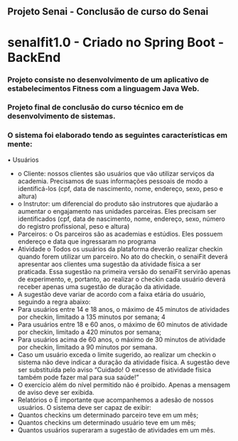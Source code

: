 ## Projeto Senai - Conclusão de curso do Senai
# senaIfit1.0 - Criado no Spring Boot - BackEnd

### Projeto consiste no desenvolvimento de um aplicativo de estabelecimentos Fitness com a linguagem Java Web.
### Projeto final de conclusão do curso técnico em de desenvolvimento de sistemas.

### O sistema foi elaborado tendo as seguintes características em mente:
• Usuários
- o Cliente: nossos clientes são usuários que vão utilizar serviços da academia.
Precisamos de suas informações pessoais de modo a identificá-los (cpf, data de
nascimento, nome, endereço, sexo, peso e altura)
- o Instrutor: um diferencial do produto são instrutores que ajudarão a aumentar o
engajamento nas unidades parceiras. Eles precisam ser identificados (cpf, data de
nascimento, nome, endereço, sexo, número do registro profissional, peso e altura)
- Parceiros: 
o Os parceiros são as academias e estúdios. Eles possuem endereço e data que
ingressaram no programa
- Atividade
o Todos os usuários da plataforma deverão realizar checkin quando forem utilizar um
parceiro. No ato do checkin, o senaiFit deverá apresentar aos clientes uma sugestão
da atividade física a ser praticada. Essa sugestão na primeira versão do senaiFit
servirão apenas de experimento, e, portanto, ao realizar o checkin cada usuário
deverá receber apenas uma sugestão de duração da atividade. 
- A sugestão deve
variar de acordo com a faixa etária do usuário, seguindo a regra abaixo:
- Para usuários entre 14 e 18 anos, o máximo de 45 minutos de atividades por
checkin, limitado a 135 minutos por semana;
4
- Para usuários entre 18 e 60 anos, o máximo de 60 minutos de atividade por
checkin, limitado a 420 minutos por semana;
- Para usuários acima de 60 anos, o máximo de 30 minutos de atividade por
checkin, limitado a 90 minutos por semana.
- Caso um usuário exceda o limite sugerido, ao realizar um checkin o sistema não deve
indicar a duração da atividade física. A sugestão deve ser substituída pelo aviso
“Cuidado! O excesso de atividade física também pode fazer mal para sua saúde!”
- O exercício além do nível permitido não é proibido. Apenas a mensagem de aviso
deve ser exibida.
- Relatórios
o É importante que acompanhemos a adesão de nossos usuários. O sistema deve ser
capaz de exibir:
- Quantos checkins um determinado parceiro teve em um mês;
- Quantos checkins um determinado usuário teve em um mês;
- Quantos usuários superaram a sugestão de atividades em um mês.

